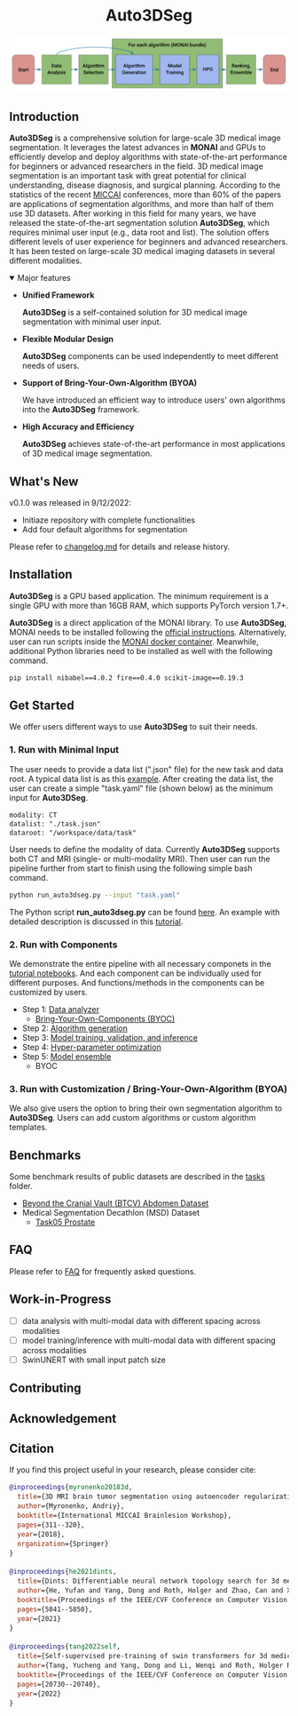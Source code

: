 <h1 align="center"> Auto3DSeg </h1>

<div align="center"> <img src="figures/workflow.png" width="800"/> </div>

## Introduction

**Auto3DSeg** is a comprehensive solution for large-scale 3D medical image segmentation. It leverages the latest advances in **MONAI** and GPUs to efficiently develop and deploy algorithms with state-of-the-art performance for beginners or advanced researchers in the field. 3D medical image segmentation is an important task with great potential for clinical understanding, disease diagnosis, and surgical planning. According to the statistics of the recent [MICCAI](http://www.miccai.org/) conferences, more than 60% of the papers are applications of segmentation algorithms, and more than half of them use 3D datasets. After working in this field for many years, we have released the state-of-the-art segmentation solution **Auto3DSeg**, which requires minimal user input (e.g., data root and list). The solution offers different levels of user experience for beginners and advanced researchers. It has been tested on large-scale 3D medical imaging datasets in several different modalities.

<details open>
<summary>Major features</summary>

- **Unified Framework**

  **Auto3DSeg** is a self-contained solution for 3D medical image segmentation with minimal user input.

- **Flexible Modular Design**

  **Auto3DSeg** components can be used independently to meet different needs of users.

- **Support of Bring-Your-Own-Algorithm (BYOA)**

  We have introduced an efficient way to introduce users' own algorithms into the **Auto3DSeg** framework.

- **High Accuracy and Efficiency**

  **Auto3DSeg** achieves state-of-the-art performance in most applications of 3D medical image segmentation.

</details>

## What's New

v0.1.0 was released in 9/12/2022:

- Initiaze repository with complete functionalities
- Add four default algorithms for segmentation

Please refer to [changelog.md](docs/changelog.md) for details and release history.

## Installation

**Auto3DSeg** is a GPU based application. The minimum requirement is a single GPU with more than 16GB RAM, which supports PyTorch version 1.7+.

**Auto3DSeg** is a direct application of the MONAI library. To use **Auto3DSeg**, MONAI needs to be installed following the [official instructions](https://docs.monai.io/en/stable/installation.html). Alternatively, user can run scripts inside the [MONAI docker container](https://hub.docker.com/r/projectmonai/monai). Meanwhile, additional Python libraries need to be installed as well with the following command.

```bash
pip install nibabel==4.0.2 fire==0.4.0 scikit-image==0.19.3
```

## Get Started

We offer users different ways to use **Auto3DSeg** to suit their needs.

### 1. Run with Minimal Input

The user needs to provide a data list (".json" file) for the new task and data root. A typical data list is as this [example](tasks/msd/Task05_Prostate/msd_task05_prostate_folds.json). After creating the data list, the user can create a simple "task.yaml" file (shown below) as the minimum input for **Auto3DSeg**.

```
modality: CT
datalist: "./task.json"
dataroot: "/workspace/data/task"
```

User needs to define the modality of data. Currently **Auto3DSeg** supports both CT and MRI (single- or multi-modality MRI). Then user can run the pipeline further from start to finish using the following simple bash command.

```bash
python run_auto3dseg.py --input "task.yaml"
```

The Python script **run_auto3dseg.py** can be found [here](scripts/run_auto3dseg.py). An example with detailed description is discussed in this [tutorial](docs/run_with_minimal_input.md).

### 2. Run with Components

We demonstrate the entire pipeline with all necessary componets in the [tutorial notebooks](notebooks/pipeline.ipynb). And each component can be individually used for different purposes. And functions/methods in the components can be customized by users.

- Step 1: [Data analyzer](notebooks/data_analyzer.ipynb)
	- [Bring-Your-Own-Components (BYOC)](notebooks/data_analyzer_byoc.ipynb)
- Step 2: [Algorithm generation](docs/algorithm_generation.md)
- Step 3: [Model training, validation, and inference](docs/bundle.md)
- Step 4: [Hyper-parameter optimization](docs/hpo.md)
- Step 5: [Model ensemble](docs/ensemble.md)
	- BYOC

### 3. Run with Customization / Bring-Your-Own-Algorithm (BYOA)

We also give users the option to bring their own segmentation algorithm to **Auto3DSeg**. Users can add custom algorithms or custom algorithm templates.

## Benchmarks

Some benchmark results of public datasets are described in the [tasks](tasks) folder.

- [Beyond the Cranial Vault (BTCV) Abdomen Dataset](tasks/btcv)
- Medical Segmentation Decathlon (MSD) Dataset
	- [Task05 Prostate](tasks/msd/Task05_Prostate)

## FAQ

Please refer to [FAQ](docs/faq.md) for frequently asked questions.

## Work-in-Progress

- [ ] data analysis with multi-modal data with different spacing across modalities
- [ ] model training/inference with multi-modal data with different spacing across modalities
- [ ] SwinUNERT with small input patch size

## Contributing

## Acknowledgement

## Citation

If you find this project useful in your research, please consider cite:

```bibtex
@inproceedings{myronenko20183d,
  title={3D MRI brain tumor segmentation using autoencoder regularization},
  author={Myronenko, Andriy},
  booktitle={International MICCAI Brainlesion Workshop},
  pages={311--320},
  year={2018},
  organization={Springer}
}

@inproceedings{he2021dints,
  title={Dints: Differentiable neural network topology search for 3d medical image segmentation},
  author={He, Yufan and Yang, Dong and Roth, Holger and Zhao, Can and Xu, Daguang},
  booktitle={Proceedings of the IEEE/CVF Conference on Computer Vision and Pattern Recognition},
  pages={5841--5850},
  year={2021}
}

@inproceedings{tang2022self,
  title={Self-supervised pre-training of swin transformers for 3d medical image analysis},
  author={Tang, Yucheng and Yang, Dong and Li, Wenqi and Roth, Holger R and Landman, Bennett and Xu, Daguang and Nath, Vishwesh and Hatamizadeh, Ali},
  booktitle={Proceedings of the IEEE/CVF Conference on Computer Vision and Pattern Recognition},
  pages={20730--20740},
  year={2022}
}
```
